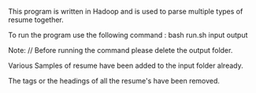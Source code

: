 This program is written in Hadoop and is used to parse multiple types of resume together.

To run the program use the following command :
bash run.sh input output

Note: // Before running the command please delete the output folder.

Various Samples of resume have been added to the input folder already.

The tags or the headings of all the resume's have been removed.
